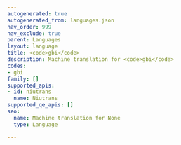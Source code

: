 ```yaml
---
autogenerated: true
autogenerated_from: languages.json
nav_order: 999
nav_exclude: true
parent: Languages
layout: language
title: <code>gbi</code>
description: Machine translation for <code>gbi</code>
codes:
- gbi
family: []
supported_apis:
- id: niutrans
  name: Niutrans
supported_qe_apis: []
seo:
  name: Machine translation for None
  type: Language

---
```


